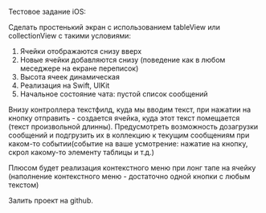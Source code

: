 Тестовое задание iOS:

Сделать простенький экран с использованием tableView или collectionView с такими условиями:
1. Ячейки отображаются снизу вверх
2. Новые ячейки добавляются снизу (поведение как в любом меседжере на екране переписок)
3. Высота ячеек динамическая
4. Реализация на Swift, UIKit
5. Начальное состояние чата: пустой список сообщений

Внизу контроллера текстфилд, куда мы вводим текст, при нажатии на кнопку отправить - создается ячейка, куда этот текст помещается (текст произвольной длинны).
Предусмотреть возможность дозагрузки сообщений и подгрузить их в коллекцию к текущим сообщениям при каком-то событии(событие на ваше усмотрение: нажатие на кнопку, скрол 
какому-то элементу таблицы и т.д.)

Плюсом будет реализация контекстного меню при лонг тапе на ячейку (наполнение контекстного меню - достаточно одной кнопки с любым текстом)

Залить проект на github.
